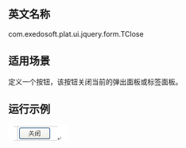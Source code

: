 ## 英文名称 ##

com.exedosoft.plat.ui.jquery.form.TClose

## 适用场景 ##

定义一个按钮，该按钮关闭当前的弹出面板或标签面板。

## 运行示例 ##

<img src='imgs/T_Close.png' />

